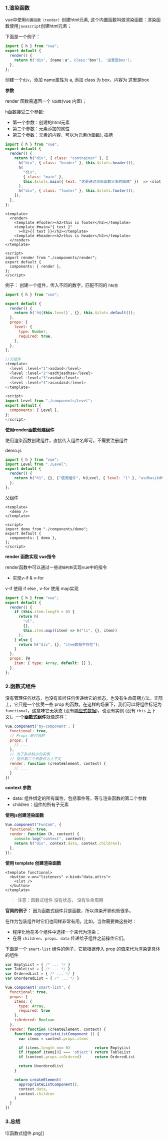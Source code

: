 ### 1.渲染函数

vue中使用`内置函数（render）`创建html元素, 这个内置函数叫做渲染函数：渲染函数使用`javascript`创建html元素；

下面是一个例子：

```js
import { h } from "vue";
export default {
  render() {
    return h('div', {name：a", class:"box"}, '这里是box');
  },
};

```

创建一个`div`，添加 name属性为 a, 添加 class 为 box，内容为 这里是box

**参数**

render 函数需返回一个 `h函数`(vue 内置)；

h函数接受三个参数:

* 第一个参数：创建的html元素
* 第二个参数：元素添加的属性
* 第三个参数：元素的内容，可以为元素(h函数),  插槽

```js
import { h } from "vue";
export default {
  render() {
    return h("div", { class: "contnainer" }, [
      h("div", { class: "header" }, this.$slots.header()),
      h(
        "div",
        { class: "main" },
        this.$slots.main({ text: "这是通过渲染函数分发的插槽" })  => <slot text="这是通过渲染函数分发的插槽"></slot>
      ),
      h("div", { class: "footer" }, this.$slots.footer()),
    ]);
  },
};

```

```vue
<template>
  <render>
    <template #footer><h2>this is footer</h2></template>
    <template #main="{ text }"
      ><h2>{{ text }}</h2></template>
    <template #header><h2>this is header</h2></template>
  </render>
</template>

<script>
import render from "./components/render";
export default {
  components: { render },
};
</script>
```

例子： 创建一个组件，传入不同的数字，匹配不同的 `h标签`

```js
import { h } from "vue";

export default {
  render() {
    return h(`h${this.level}`, {}, this.$slots.default());
  },
  props: {
    level: {
      type: Number,
      required: true,
    },
  },
};

//父组件
<template>
  <level :level="1">asdasd</level>
  <level :level="2">asdhjasdhsa</level>
  <level :level="3">asdad</level>
  <level :level="4">asasdasd</level>
</template>

<script>
import Level from "./components/Level";
export default {
  components: { Level },
};
</script>
```



**使用render函数创建组件**

使用渲染函数创建组件，直接传入组件名即可，不需要注册组件

demo.js

```js
import { h } from "vue";
import Level from "./Level";
export default {
  render() {
    return h("h1", {}, ["使用组件", h(Level, { level: "1" }, "asdhasjkdh")]);
  },
};

```

父组件

```vue
<template>
  <demo />
</template>

<script>
import demo from "./components/demo";
export default {
  components: { demo },
};
</script>
```



**render 函数实现 vue指令**

render函数中可以通过一些`逻辑判断`实现vue中的指令

* 实现v-if & v-for

v-if 使用 if else , v-for 使用 map实现

```js
import { h } from "vue";
export default {
  render() {
    if (this.item.length > 0) {
      return h(
        "ul",
        {},
        this.item.map((item) => h("li", {}, item))
      );
    } else {
      return h("div", {}, "item数据不存在");
    }
  },
  props: {W
    item: { type: Array, default: [] },
  },
};
```

### 2.函数式组件
没有管理任何状态，也没有监听任何传递给它的状态，也没有生命周期方法。实际上，它只是一个接受一些 prop 的函数。在这样的场景下，我们可以将组件标记为 `functional`，这意味它无状态 (没有[响应式数据](https://cn.vuejs.org/v2/api/#选项-数据))，也没有实例 (没有 `this` 上下文)。一个**函数式组件**就像这样：

``` js
Vue.component('my-component', {
  functional: true,
  // Props 是可选的
  props: {
    // ...
  },
  // 为了弥补缺少的实例
  // 提供第二个参数作为上下文
  render: function (createElement, context) {
    // ...
  }
})
```
**context 参数**
- data:  组件绑定的所有属性，包括事件等，等与渲染函数的第二个参数
- children：组件的所有子元素

**使用js创建渲染函数**
```js
Vue.component("FunCom", {
  functional: true,
  render: function (h, context) {
    console.log("context", context);
    return h("div", context.data, context.children);
  },
});
```

**使用 template 创建渲染函数**
```vue
<template functional>
  <button v-on="listeners" v-bind="data.attrs">
    <slot />
  </button>
</template>
```
> 注意：函数式组件 没有状态， 没有生命周期


**官网的例子：**
因为函数式组件只是函数，所以渲染开销也低很多。

在作为包装组件时它们也同样非常有用。比如，当你需要做这些时：

-   程序化地在多个组件中选择一个来代为渲染；
-   在将 `children`、`props`、`data` 传递给子组件之前操作它们。

下面是一个 `smart-list` 组件的例子，它能根据传入 prop 的值来代为渲染更具体的组件

```js
var EmptyList = { /* ... */ }
var TableList = { /* ... */ }
var OrderedList = { /* ... */ }
var UnorderedList = { /* ... */ }

Vue.component('smart-list', {
  functional: true,
  props: {
    items: {
      type: Array,
      required: true
    },
    isOrdered: Boolean
  },
  render: function (createElement, context) {
    function appropriateListComponent () {
      var items = context.props.items

      if (items.length === 0)           return EmptyList
      if (typeof items[0] === 'object') return TableList
      if (context.props.isOrdered)      return OrderedList

      return UnorderedList
    }

    return createElement(
      appropriateListComponent(),
      context.data,
      context.children
    )
  }
})
```

### 3.总结
![[函数式组件.png]]